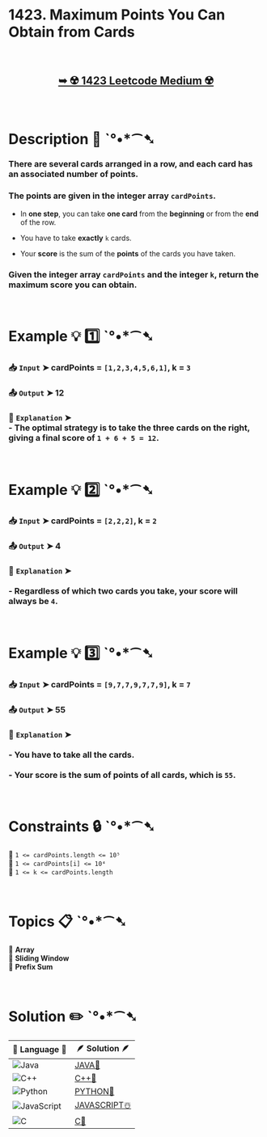 # 1423. Maximum Points You Can Obtain from Cards

</br>

<h2 align="center"> 

<a href="https://leetcode.com/problems/maximum-points-you-can-obtain-from-cards/description/"><strong>➥ ☢️ 1423 Leetcode Medium ☢️ </strong></a>
</h2>

</br>

# Description 📜 ˋ°•*⁀➷

### There are several cards arranged in a row, and each card has an associated **number of points**.  
### The points are given in the **integer array** `cardPoints`.  

- In **one step**, you can take **one card** from the **beginning** or from the **end** of the row.

- You have to take **exactly** `k` cards.

- Your **score** is the sum of the **points** of the cards you have taken.

### Given the **integer array** `cardPoints` and the **integer** `k`, return the **maximum score** you can obtain.

</br>

# Example 💡 1️⃣ ˋ°•*⁀➷

  ### 📥 `Input`  ➤ cardPoints = `[1,2,3,4,5,6,1]`, k = `3`

  ### 📤 `Output`  ➤ 12

  ### 🔦 `Explanation`  ➤ </br>- The optimal strategy is to take the **three cards on the right**, giving a final score of `1 + 6 + 5 = 12`.

</br>

# Example 💡 2️⃣ ˋ°•*⁀➷

  ### 📥 `Input` ➤ cardPoints = `[2,2,2]`, k = `2`

  ### 📤 `Output`  ➤ 4

  ### 🔦 `Explanation` ➤ </br></br>- Regardless of which **two cards** you take, your score will always be `4`.

</br>

# Example 💡 3️⃣ ˋ°•*⁀➷

  ### 📥 `Input` ➤ cardPoints = `[9,7,7,9,7,7,9]`, k = `7`

  ### 📤 `Output`  ➤ 55

  ### 🔦 `Explanation` ➤ </br></br>- You have to take **all the cards**.  </br></br>- Your score is the **sum of points** of all cards, which is `55`.

</br>

# Constraints 🔒 ˋ°•*⁀➷

🔹 `1 <= cardPoints.length <= 10⁵` </br>
🔹 `1 <= cardPoints[i] <= 10⁴` </br>
🔹 `1 <= k <= cardPoints.length` </br>

</br>

# Topics 📋 ˋ°•*⁀➷

🔸 **Array**  </br>
🔸 **Sliding Window**  </br>
🔸 **Prefix Sum**  </br>

</br>

# Solution ✏️ ˋ°•*⁀➷

| 📒 Language 📒  | 🪶 Solution 🪶 |
| ------------- | ------------- |
|  ![Java](https://img.shields.io/badge/java-%23ED8B00.svg?style=for-the-badge&logo=openjdk&logoColor=white)  | [JAVA🍁]() |
|  ![C++](https://img.shields.io/badge/c++-%2300599C.svg?style=for-the-badge&logo=c%2B%2B&logoColor=white)  | [C++🎲]()  |
|  ![Python](https://img.shields.io/badge/python-3670A0?style=for-the-badge&logo=python&logoColor=ffdd54)    | [PYTHON🍰]() |
| ![JavaScript](https://img.shields.io/badge/javascript-%23323330.svg?style=for-the-badge&logo=javascript&logoColor=%23F7DF1E)   | [JAVASCRIPT☃️]() |
|   ![C](https://img.shields.io/badge/c-%2300599C.svg?style=for-the-badge&logo=c&logoColor=white)   | [C💖]()  |
